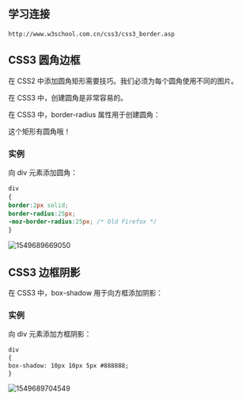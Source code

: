 ## 学习连接

```
http://www.w3school.com.cn/css3/css3_border.asp
```

## CSS3 圆角边框

在 CSS2 中添加圆角矩形需要技巧。我们必须为每个圆角使用不同的图片。

在 CSS3 中，创建圆角是非常容易的。

在 CSS3 中，border-radius 属性用于创建圆角：

这个矩形有圆角哦！

### 实例

向 div 元素添加圆角：

```css
div
{
border:2px solid;
border-radius:25px;
-moz-border-radius:25px; /* Old Firefox */
}
```



![1549689669050](..\..\0.image\1549689669050.png)



## CSS3 边框阴影

在 CSS3 中，box-shadow 用于向方框添加阴影：

### 实例

向 div 元素添加方框阴影：

```
div
{
box-shadow: 10px 10px 5px #888888;
}
```

![1549689704549](..\..\0.image\1549689704549.png)

